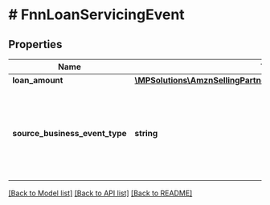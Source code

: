 # # FnnLoanServicingEvent

## Properties

Name | Type | Description | Notes
------------ | ------------- | ------------- | -------------
**loan_amount** | [**\MPSolutions\AmznSellingPartnerApi\Models\Finances\FnnCurrency**](FnnCurrency.md) |  | [optional]
**source_business_event_type** | **string** | The type of event.  Possible values:  * LoanAdvance  * LoanPayment  * LoanRefund | [optional]

[[Back to Model list]](../../README.md#models) [[Back to API list]](../../README.md#endpoints) [[Back to README]](../../README.md)
